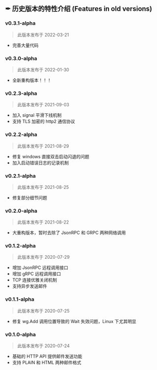 ## ✒ 历史版本的特性介绍 (Features in old versions)

### v0.3.1-alpha

> 此版本发布于 2022-03-21

* 完善大量代码

### v0.3.0-alpha

> 此版本发布于 2022-01-30

* 全新重构版本！！！

### v0.2.3-alpha

> 此版本发布于 2021-09-03

* 加入 signal 平滑下线机制
* 支持 TLS 加密的 http2 通信协议

### v0.2.2-alpha

> 此版本发布于 2021-08-29

* 修复 windows 直接双击启动闪退的问题
* 加入启动错误日志的记录机制

### v0.2.1-alpha

> 此版本发布于 2021-08-25

* 修复部分细节问题

### v0.2.0-alpha

> 此版本发布于 2021-08-22

* 大重构版本，暂时去除了 JsonRPC 和 GRPC 两种网络调用

### v0.1.2-alpha

> 此版本发布于 2020-07-29

* 增加 JsonRPC 远程调用接口
* 增加 gRPC 远程调用接口
* TCP 连接优雅关闭机制
* 支持异步发送邮件

### v0.1.1-alpha

> 此版本发布于 2020-07-25

* 修复 wg.Add 调用位置导致的 Wait 失效问题，Linux 下尤其明显

### v0.1.0-alpha

> 此版本发布于 2020-07-24

* 基础的 HTTP API 提供邮件发送功能
* 支持 PLAIN 和 HTML 两种邮件格式